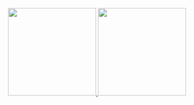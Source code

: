 
<div align="center">
  <a href="https://github.com/ArthurMCS">
  <img height="180em" src="https://github-readme-stats.vercel.app/api?username=ArthurMCS&show_icons=true&theme=highcontrast&include_all_commits=true&count_private=true"/>
  <img height="180em" src="https://github-readme-stats.vercel.app/api/top-langs/?username=ArthurMCS&layout=compact&langs_count=7&theme=highcontrast"/>
</div>
